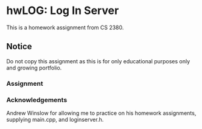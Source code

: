 # hwLOG: Log In Server
This is a homework assignment from CS 2380.

## Notice
Do not copy this assignment as this is for only educational purposes only and growing portfolio.

### Assignment

### Acknowledgements
Andrew Winslow for allowing me to practice on his homework assignments, supplying main.cpp, and loginserver.h.